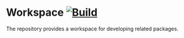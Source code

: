 # Workspace [![Build][build-img]][build-url]

The repository provides a workspace for developing related packages.

[build-img]: https://github.com/bodoni/workspace/workflows/build/badge.svg
[build-url]: https://github.com/bodoni/workspace/actions/workflows/build.yml
